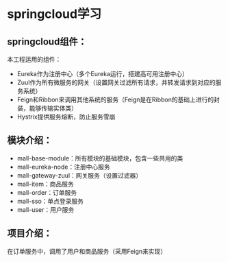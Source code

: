 # springcloud学习

## springcloud组件：
本工程运用的组件：
- Eureka作为注册中心（多个Eureka运行，搭建高可用注册中心）
- Zuul作为所有微服务的网关（设置网关过滤所有请求，并转发请求到对应的服务系统）
- Feign和Ribbon来调用其他系统的服务（Feign是在Ribbon的基础上进行的封装，能够传输实体类）
- Hystrix提供服务熔断，防止服务雪崩

## 模块介绍：
- mall-base-module：所有模块的基础模块，包含一些共用的类
- mall-eureka-node：注册中心服务
- mall-gateway-zuul：网关服务（设置过滤器）
- mall-item：商品服务
- mall-order：订单服务
- mall-sso：单点登录服务 
- mall-user：用户服务

## 项目介绍：
在订单服务中，调用了用户和商品服务（采用Feign来实现）

